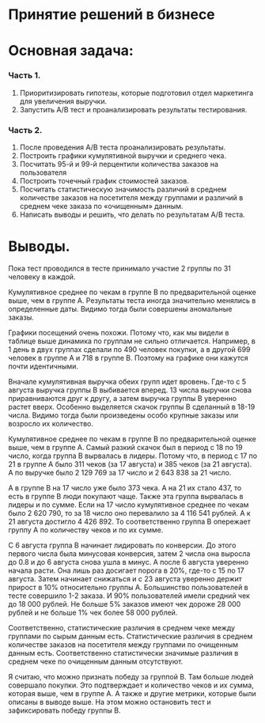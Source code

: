# Принятие решений в бизнесе

# Основная задача:

### Часть 1.

1. Приоритизировать гипотезы, которые подготовил отдел маркетинга для увеличения выручки.
2. Запустить А/В тест и проанализировать результаты тестирования.

### Часть 2.
1. После проведения А/В теста проанализировать результаты. 
2. Построить графики кумулятивной выручки и среднего чека.
3. Посчитать 95-й и 99-й перцентили количества заказов на пользователя
4. Построить точечный график стоимостей заказов. 
5. Посчитать статистическую значимость различий в среднем количестве заказов на посетителя между группами и различий в среднем чеке заказа по «очищенным» данным.
6. Написать выводы и решить, что делать по результатам А/В теста.

# Выводы.

Пока тест проводился в тесте принимало участие 2 группы по 31 человеку в каждой.

Кумулятивное среднее по чекам в группе В по предварительной оценке выше, чем в группе А. Результаты теста иногда значительно менялись в определенные даты. Видимо тогда были совершены аномальные заказы.

Графики посещений очень похожи. Потому что, как мы видели в таблице выше динамика по группам не сильно отличается. Например, в 1 день в двух группах сделали по 490 человек покупки, а в другой 699 человек в группе А и 718 в группе В. Поэтому на графике они кажутся почти идентичными.

Вначале кумулятивная выручка обеих групп идет вровень. Где-то с 5 августа выручка группы В выбивается вперед. 13 числа выручки снова приравниваются друг к другу, а затем выручка группы В уверенно растет вверх. Особенно выделяется скачок группы В сделанный в 18-19 числа. Видимо тогда были произведены особо крупные заказы или возросло их количество.

Кумулятивное среднее по чекам в группе В по предварительной оценке выше, чем в группе А. Самый разкий скачок был в период с 18 по 19 число, когда группа В вырвалась в лидеры.
Потому что, в период с 17 по 21 в группе А было 311 чеков (за 17 августа) и 385 чеков (за 21 августа). А по выручке было 2 129 769 за 17 число и 2 643 838 за 21 число.

А в группе В на 17 число уже было 373 чека. А на 21 их стало 437, то есть в группе В люди покупают чаще. Также эта группа вырвалась в лидеры и по сумме. Если на 17 число кумулятивное среднее по чекам было 2 620 790, то за 18 число оно перевалило за 4 116 541 рублей. А к 21 августа достигло 4 426 892. То соответственно группа В опережает группу А по количеству чеков и по их сумме.

С 6 августа группа В начинает лидировать по конверсии. До этого первого числа была минусовая конверсия, затем 2 числа она выросла до 0.8 и до 6 августа снова ушла в минус. А после 6 августа уверенно начала расти. Она лишь раз досигает порога в 20%, где-то с 15 по 17 августа. Затем начинает снижаться и с 23 августа уверенно держит прирост в 10% относительно группы А.
Большинство пользователей в тесте совершило 1-2 заказа. И 90% пользователей имели средний чек до 18 000 рублей. Не больше 5% заказов имеют чек дороже 28 000 рублей и не больше 1% чек более 58 000 рублей.

Соответственно, статистические различия в среднем чеке между группами по сырым данным есть. Статистические различия в среднем количестве заказов на посетителя между группами по очищенным данным есть. Соответственно статистически значимые различия в среднем чеке по очищенным данным отсутствуют.

Я считаю, что можно признать победу за группой В. Там больше людей совершало покупки. Это подтверждает и количество чеков и их сумма, которая выше, чем в группе А. А также и другие метрики, которые были описаны в выводе выше. На этом можно остановить тест и зафиксировать победу группы В.
